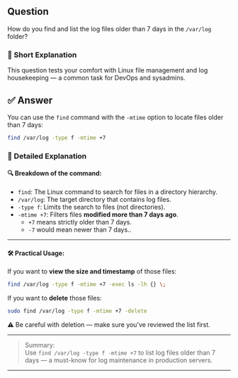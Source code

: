## Question  
How do you find and list the log files older than 7 days in the `/var/log` folder?

### 📝 Short Explanation  
This question tests your comfort with Linux file management and log housekeeping — a common task for DevOps and sysadmins.

## ✅ Answer  
You can use the `find` command with the `-mtime` option to locate files older than 7 days:

```bash
find /var/log -type f -mtime +7
```

### 📘 Detailed Explanation  

#### 🔍 Breakdown of the command:

- `find`: The Linux command to search for files in a directory hierarchy.
- `/var/log`: The target directory that contains log files.
- `-type f`: Limits the search to files (not directories).
- `-mtime +7`: Filters files **modified more than 7 days ago**.
  - `+7` means strictly older than 7 days.
  - `-7` would mean newer than 7 days..

---

#### 🛠️ Practical Usage:
If you want to **view the size and timestamp** of those files:
```bash
find /var/log -type f -mtime +7 -exec ls -lh {} \;
```

If you want to **delete** those files:
```bash
sudo find /var/log -type f -mtime +7 -delete
```
⚠️ Be careful with deletion — make sure you’ve reviewed the list first.

---

> Summary:  
> Use `find /var/log -type f -mtime +7` to list log files older than 7 days — a must-know for log maintenance in production servers.

---
